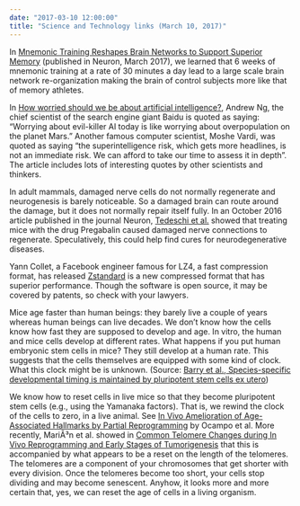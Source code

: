 ```yaml
---
date: "2017-03-10 12:00:00"
title: "Science and Technology links (March 10, 2017)"
---
```




In [Mnemonic Training Reshapes Brain Networks to Support Superior Memory](http://www.cell.com/neuron/fulltext/S0896-6273(17)30087-9) (published in Neuron, March 2017), we learned that 6 weeks of mnemonic training at a rate of 30 minutes a day lead to a large scale brain network re-organization making the brain of control subjects more like that of memory athletes.

In [How worried should we be about artificial intelligence?](http://www.vox.com/conversations/2017/3/8/14712286/artificial-intelligence-science-technology-robots-singularity-automation), Andrew Ng, the chief scientist of the search engine giant Baidu is quoted as saying: &ldquo;Worrying about evil-killer AI today is like worrying about overpopulation on the planet Mars.&rdquo; Another famous computer scientist, Moshe Vardi, was quoted as saying &ldquo;the superintelligence risk, which gets more headlines, is not an immediate risk. We can afford to take our time to assess it in depth&rdquo;. The article includes lots of interesting quotes by other scientists and thinkers.

In adult mammals, damaged nerve cells do not normally regenerate and neurogenesis is barely noticeable. So a damaged brain can route around the damage, but it does not normally repair itself fully. In an October 2016 article published in the journal Neuron, [Tedeschi et al.](http://www.sciencedirect.com/science/article/pii/S0896627316305852) showed that treating mice with the drug Pregabalin caused damaged nerve connections to regenerate. Speculatively, this could help find cures for neurodegenerative diseases.

Yann Collet, a Facebook engineer famous for LZ4, a fast compression format, has released [Zstandard](http://gregoryszorc.com/blog/2017/03/07/better-compression-with-zstandard/) is a new compressed format that has superior performance. Though the software is open source, it may be covered by patents, so check with your lawyers.

Mice age faster than human beings: they barely live a couple of years whereas human beings can live decades. We don&rsquo;t know how the cells know how fast they are supposed to develop and age. In vitro, the human and mice cells develop at different rates. What happens if you put human embryonic stem cells in mice? They still develop at a human rate. This suggests that the cells themselves are equipped with some kind of clock. What this clock might be is unknown. (Source: [Barry et al., Species-specific developmental timing is maintained by pluripotent stem cells ex utero](http://www.sciencedirect.com/science/article/pii/S0012160616308120))

We know how to reset cells in live mice so that they become pluripotent stem cells (e.g., using the Yamanaka factors). That is, we rewind the clock of the cells to zero, in a live animal. See [In Vivo Amelioration of Age-Associated Hallmarks by Partial Reprogramming](http://www.sciencedirect.com/science/article/pii/S0092867416316646) by Ocampo et al. More recently, MariÃ³n et al. showed in [Common Telomere Changes during In Vivo Reprogramming and Early Stages of Tumorigenesis](http://www.cell.com/stem-cell-reports/abstract/S2213-6711(17)30001-2) that this is accompanied by what appears to be a reset on the length of the telomeres. The telomeres are a component of your chromosomes that get shorter with every division. Once the telomeres become too short, your cells stop dividing and may become senescent. Anyhow, it looks more and more certain that, yes, we can reset the age of cells in a living organism.

